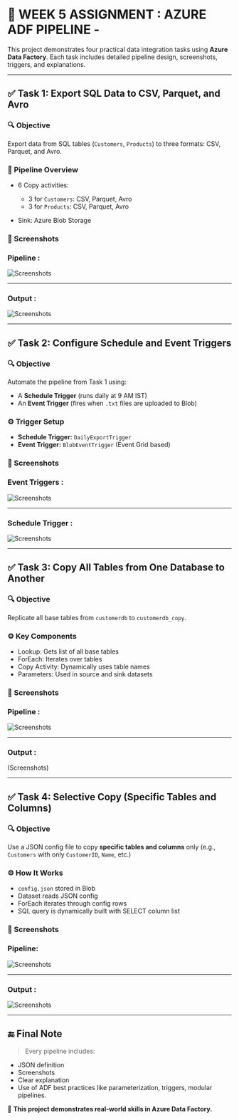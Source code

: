 
# 🚀 WEEK 5 ASSIGNMENT : AZURE ADF PIPELINE -

This project demonstrates four practical data integration tasks using **Azure Data Factory**. Each task includes detailed pipeline design, screenshots, triggers, and explanations.

---

## ✅ Task 1: Export SQL Data to CSV, Parquet, and Avro

### 🔍 Objective

Export data from SQL tables (`Customers`, `Products`) to three formats: CSV, Parquet, and Avro.

### 🧱 Pipeline Overview

* 6 Copy activities:

  * 3 for `Customers`: CSV, Parquet, Avro
  * 3 for `Products`: CSV, Parquet, Avro
* Sink: Azure Blob Storage

### 📸 Screenshots

### Pipeline :

![Screenshots](Screenshots/All_Pipeline/ExportCustomerProductToFormat.png)

---

### Output : 

![Screenshots](Screenshots/Export_format/Output_of_format_files.png)

---

## ✅ Task 2: Configure Schedule and Event Triggers

### 🔍 Objective

Automate the pipeline from Task 1 using:

* A **Schedule Trigger** (runs daily at 9 AM IST)
* An **Event Trigger** (fires when `.txt` files are uploaded to Blob)

### ⚙️ Trigger Setup

* **Schedule Trigger:** `DailyExportTrigger`
* **Event Trigger:** `BlobEventTrigger` (Event Grid based)

### 📸 Screenshots

### Event Triggers :

![Screenshots](Screenshots/Triggers/Event_Trigger.png)

---

### Schedule Trigger : 

![Screenshots](Screenshots/Triggers/Schedule_Trigger.png)

---
## ✅ Task 3: Copy All Tables from One Database to Another

### 🔍 Objective

Replicate all base tables from `customerdb` to `customerdb_copy`.

### ⚙️ Key Components

* Lookup: Gets list of all base tables
* ForEach: Iterates over tables
* Copy Activity: Dynamically uses table names
* Parameters: Used in source and sink datasets

### 📸 Screenshots



### Pipeline :

![Screenshots](Screenshots/All_Pipeline/CopyAllTablesPipeline.png)

---

### Output :

(Screenshots)

---
## ✅ Task 4: Selective Copy (Specific Tables and Columns)

### 🔍 Objective

Use a JSON config file to copy **specific tables and columns** only (e.g., `Customers` with only `CustomerID`, `Name`, etc.)

### ⚙️ How It Works

* `config.json` stored in Blob
* Dataset reads JSON config
* ForEach iterates through config rows
* SQL query is dynamically built with SELECT column list

### 📸 Screenshots

### Pipeline: 

![Screenshots](Screenshots/All_Pipeline/SelectiveCopyPipeline.png)

---

### Output : 

![Screenshots](Screenshots/Selective_Data/Selective_Output.png)

---


## 🔚 Final Note

> Every pipeline includes:

* JSON definition
* Screenshots
* Clear explanation
* Use of ADF best practices like parameterization, triggers, modular pipelines.

📌 **This project demonstrates real-world skills in Azure Data Factory.**
